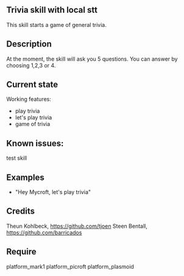 ## Trivia skill with local stt
This skill starts a game of general trivia.

## Description 
At the moment, the skill will ask you 5 questions. You can answer by choosing 1,2,3 or 4.

## Current state
Working features:
- play trivia
- let's play trivia
- game of trivia

## Known issues:
test skill

## Examples 
* "Hey Mycroft, let's play trivia"

## Credits 
Theun Kohlbeck, https://github.com/tjoen
Steen Bentall, https://github.com/barricados

## Require 
platform_mark1 platform_picroft platform_plasmoid 
